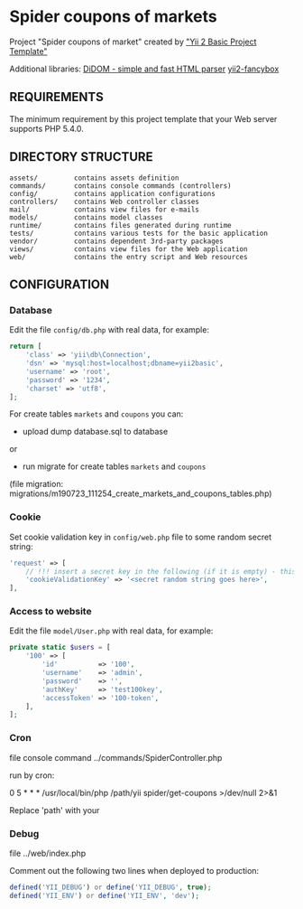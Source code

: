 <h1>Spider coupons of markets</h1>
Project "Spider coupons of market" created by <a href="https://github.com/yiisoft" target="_blank">"Yii 2 Basic Project Template"</a>

Additional libraries:
<a href="https://github.com/Imangazaliev/DiDOM" target="_blank">DiDOM - simple and fast HTML parser</a>
<a href="https://github.com/newerton/yii2-fancybox" target="_blank">yii2-fancybox</a>

REQUIREMENTS
------------

The minimum requirement by this project template that your Web server supports PHP 5.4.0.

DIRECTORY STRUCTURE
-------------------

    assets/         contains assets definition
    commands/       contains console commands (controllers)
    config/         contains application configurations
    controllers/    contains Web controller classes
    mail/           contains view files for e-mails
    models/         contains model classes
    runtime/        contains files generated during runtime
    tests/          contains various tests for the basic application
    vendor/         contains dependent 3rd-party packages
    views/          contains view files for the Web application
    web/            contains the entry script and Web resources

CONFIGURATION
------------

### Database

Edit the file `config/db.php` with real data, for example:

```php
return [
    'class' => 'yii\db\Connection',
    'dsn' => 'mysql:host=localhost;dbname=yii2basic',
    'username' => 'root',
    'password' => '1234',
    'charset' => 'utf8',
];

```
For create tables `markets` and `coupons` you can:

- upload dump database.sql to database

or

- run migrate for create tables `markets` and `coupons`

(file migration: migrations/m190723_111254_create_markets_and_coupons_tables.php)

### Cookie

Set cookie validation key in `config/web.php` file to some random secret string:

```php
'request' => [
    // !!! insert a secret key in the following (if it is empty) - this is required by cookie validation
    'cookieValidationKey' => '<secret random string goes here>',
],
```

### Access to website

Edit the file `model/User.php` with real data, for example:
```php
private static $users = [
    '100' => [
        'id'          => '100',
        'username'    => 'admin',
        'password'    => '',
        'authKey'     => 'test100key',
        'accessToken' => '100-token',
    ],
];
```

### Cron

file console command ../commands/SpiderController.php

run by cron:

0	5	*	*	* /usr/local/bin/php /path/yii spider/get-coupons >/dev/null 2>&1

Replace 'path' with your

### Debug

file ../web/index.php

Comment out the following two lines when deployed to production:
```php
defined('YII_DEBUG') or define('YII_DEBUG', true);
defined('YII_ENV') or define('YII_ENV', 'dev');
```
